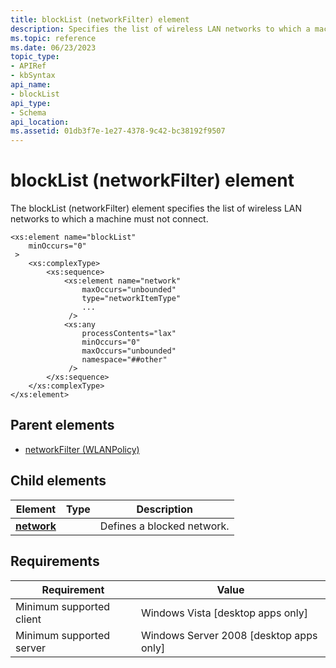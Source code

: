 ```yaml
---
title: blockList (networkFilter) element
description: Specifies the list of wireless LAN networks to which a machine must not connect.
ms.topic: reference
ms.date: 06/23/2023
topic_type: 
- APIRef
- kbSyntax
api_name: 
- blockList
api_type: 
- Schema
api_location: 
ms.assetid: 01db3f7e-1e27-4378-9c42-bc38192f9507
---
```


# blockList (networkFilter) element

The blockList (networkFilter) element specifies the list of wireless LAN networks to which a machine must not connect.

```XSD
<xs:element name="blockList"
    minOccurs="0"
 >
    <xs:complexType>
        <xs:sequence>
            <xs:element name="network"
                maxOccurs="unbounded"
                type="networkItemType"
                ...
             />
            <xs:any
                processContents="lax"
                minOccurs="0"
                maxOccurs="unbounded"
                namespace="##other"
             />
        </xs:sequence>
    </xs:complexType>
</xs:element>
```

## Parent elements

* [networkFilter (WLANPolicy)](./wlan-policyschema-networkfilter-wlanpolicy-element.md)

## Child elements

| Element | Type | Description |
| - | - | - |
| [**network**](./wlan-policyschema-network-blocklist-element.md) | | Defines a blocked network. |

## Requirements

| Requirement | Value |
| - | - |
| Minimum supported client | Windows Vista \[desktop apps only\] |
| Minimum supported server | Windows Server 2008 \[desktop apps only\] |
